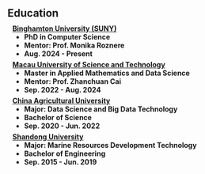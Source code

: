 <h1 id="invited-talks"></h1>

<h2 style="margin: 60px 0px 10px;">Education</h2>

<h4 style="margin:0 10px 0;"><a href="https://www.binghamton.edu/">Binghamton University (SUNY)</a>

<ul style="margin:0 0 5px;">
  <li><autocolor>PhD in Computer Science</autocolor></li>
  <li><autocolor>Mentor: Prof. Monika Roznere</autocolor></li>
  <li><autocolor>Aug. 2024 - Present</autocolor></li>
</ul>

<h4 style="margin:0 10px 0;"><a href="https://www.must.edu.mo/en">Macau University of Science and Technology</a>

<ul style="margin:0 0 5px;">
  <li><autocolor>Master in Applied Mathematics and Data Science</autocolor></li>
  <li><autocolor>Mentor: Prof. Zhanchuan Cai</autocolor></li>
  <li><autocolor>Sep. 2022 - Aug. 2024</autocolor></li>
</ul>

<h4 style="margin:0 10px 0;"><a href="https://www.cau.edu.cn/">China Agricultural University</a>

<ul style="margin:0 0 5px;">
  <li><autocolor>Major: Data Science and Big Data Technology</autocolor></li>
  <li><autocolor>Bachelor of Science</autocolor></li>
  <li><autocolor>Sep. 2020 - Jun. 2022</autocolor></li>
</ul>

<h4 style="margin:0 10px 0;"><a href="https://www.en.sdu.edu.cn/">Shandong University</a>

<ul style="margin:0 0 5px;">
  <li><autocolor>Major: Marine Resources Development Technology</autocolor></li>
  <li><autocolor>Bachelor of Engineering</autocolor></li>
  <li><autocolor>Sep. 2015 - Jun. 2019</autocolor></li>
</ul>
